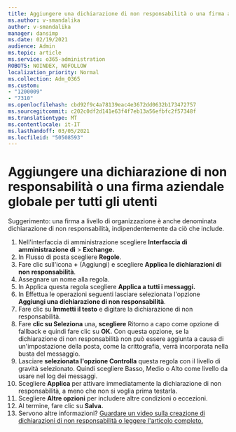 ```yaml
---
title: Aggiungere una dichiarazione di non responsabilità o una firma aziendale globale per tutti gli utenti
ms.author: v-smandalika
author: v-smandalika
manager: dansimp
ms.date: 02/19/2021
audience: Admin
ms.topic: article
ms.service: o365-administration
ROBOTS: NOINDEX, NOFOLLOW
localization_priority: Normal
ms.collection: Adm_O365
ms.custom:
- "1200009"
- "7310"
ms.openlocfilehash: cbd92f9c4a78139eac4e3672dd0632b173472757
ms.sourcegitcommit: c202c0df2d141e63f4f7eb13a56efbfc2f57348f
ms.translationtype: MT
ms.contentlocale: it-IT
ms.lasthandoff: 03/05/2021
ms.locfileid: "50508593"
---
```

# <a name="add-a-global-company-signature-or-disclaimer-for-all-users"></a>Aggiungere una dichiarazione di non responsabilità o una firma aziendale globale per tutti gli utenti

Suggerimento: una firma a livello di organizzazione è anche denominata dichiarazione di non responsabilità, indipendentemente da ciò che include.

1. Nell'interfaccia di amministrazione scegliere **Interfaccia di amministrazione di**  >  **Exchange.**
2. In Flusso di posta scegliere **Regole**.
3. Fare clic sull'icona **+** (Aggiungi) e scegliere **Applica le dichiarazioni di non responsabilità**.
4. Assegnare un nome alla regola.
5. In Applica questa regola scegliere **Applica a tutti i messaggi.**
6. In Effettua le operazioni seguenti lasciare selezionata l'opzione **Aggiungi una dichiarazione di non responsabilità**.
7. Fare clic su **Immetti il testo** e digitare la dichiarazione di non responsabilità.
8. Fare **clic su Seleziona** una, **scegliere** Ritorno a capo come opzione di fallback e quindi fare clic su **OK.** Con questa opzione, se la dichiarazione di non responsabilità non può essere aggiunta a causa di un'impostazione della posta, come la crittografia, verrà incorporata nella busta del messaggio.
9. Lasciare **selezionata l'opzione Controlla** questa regola con il livello di gravità selezionato. Quindi scegliere Basso, Medio o Alto come livello da usare nel log dei messaggi.
10. Scegliere **Applica** per attivare immediatamente la dichiarazione di non responsabilità, a meno che non si voglia prima testarla.
11. Scegliere **Altre opzioni** per includere altre condizioni o eccezioni.
12. Al termine, fare clic su **Salva.**
13. Servono altre informazioni? [Guardare un video sulla creazione di dichiarazioni di non responsabilità o leggere l'articolo completo.](https://support.office.com/article/2d75860f-c527-4352-a7f6-73eba54c0c72?wt.mc_id=Chat_GlobalSignature)